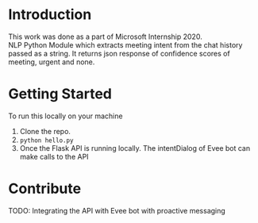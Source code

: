 # Introduction 
This work was done as a part of Microsoft Internship 2020.<br/>
NLP Python Module which extracts meeting intent from the chat history passed as a string. It returns json response of confidence scores of meeting, urgent and none.

# Getting Started
To run this locally on your machine

1.	Clone the repo.	
3.	```python hello.py```
4.	Once the Flask API is running locally. The intentDialog of Evee bot can make calls to the API

# Contribute
TODO: Integrating the API with Evee bot with proactive messaging
